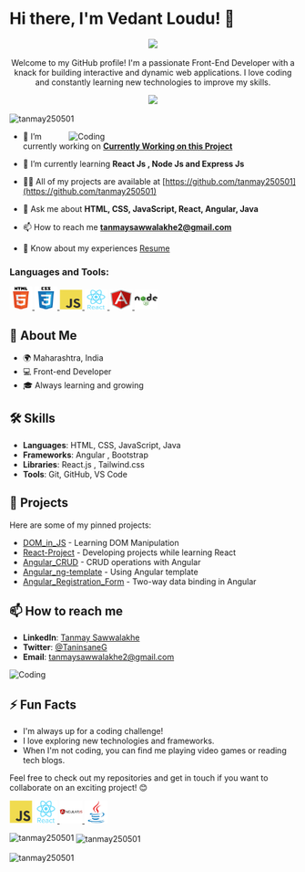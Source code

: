 
# Hi there, I'm Vedant Loudu! 👋

<p align="center">
  <img src="https://media.giphy.com/media/xT0GqssRweIhlz209i/giphy.gif" width="50">
</p>

<p align="center">
  Welcome to my GitHub profile! I'm a passionate Front-End Developer with a knack for building interactive and dynamic web applications. I love coding and constantly learning new technologies to improve my skills.
</p>


<p align="center">
  <img src="https://media.giphy.com/media/26BRuo6sLetdllPAQ/giphy.gif" width="50">
</p>

<p align="left"> <img src="https://komarev.com/ghpvc/?username=tanmay250501&label=Profile%20views&color=0e75b6&style=flat" alt="tanmay250501" /> </p>

<img align="right" alt="Coding" width="400" src="https://media.giphy.com/media/qgQUggAC3Pfv687qPC/giphy.gif">

- 🔭 I’m currently working on **[Currently Working on this Project](https://github.com/tanmay250501/Food-bloog-website)**

- 🌱 I’m currently learning **React Js , Node Js and Express Js**

- 👨‍💻 All of my projects are available at [https://github.com/tanmay250501](https://github.com/tanmay250501)

- 💬 Ask me about **HTML, CSS, JavaScript, React, Angular, Java**

- 📫 How to reach me **tanmaysawwalakhe2@gmail.com**

- 📄 Know about my experiences [Resume](https://drive.google.com/file/d/1ehqKziSn6ahChwT5blSJR8SyYENSzLcf/view?usp=sharing)



<h3 align="left">Languages and Tools:</h3>
<p align="left"> 
<a href="https://www.w3.org/html/" target="_blank"> <img src="https://raw.githubusercontent.com/devicons/devicon/master/icons/html5/html5-original-wordmark.svg" alt="html5" width="40" height="40"/> </a> 
<a href="https://www.w3schools.com/css/" target="_blank"> <img src="https://raw.githubusercontent.com/devicons/devicon/master/icons/css3/css3-original-wordmark.svg" alt="css3" width="40" height="40"/> </a> 
<a href="https://developer.mozilla.org/en-US/docs/Web/JavaScript" target="_blank"> 
  <img src="https://raw.githubusercontent.com/devicons/devicon/master/icons/javascript/javascript-original.svg" alt="javascript" width="40" height="35"/> 
</a>
<a href="https://reactjs.org/" target="_blank"> 
  <img src="https://raw.githubusercontent.com/devicons/devicon/master/icons/react/react-original-wordmark.svg" alt="react" width="40" height="35"/> 
</a>
<a href="https://angular.io/" target="_blank"> 
  <img src="https://raw.githubusercontent.com/devicons/devicon/master/icons/angularjs/angularjs-original.svg" alt="angular" width="40" height="35"/> 
</a>
<a href="https://nodejs.org/" target="_blank"> 
  <img src="https://raw.githubusercontent.com/devicons/devicon/master/icons/nodejs/nodejs-original-wordmark.svg" alt="nodejs" width="40" height="35"/> 
</a>





## 🚀 About Me

- 🌍 Maharashtra, India
- 💻 Front-end Developer
- 🎓 Always learning and growing

## 🛠️ Skills

- **Languages**: HTML, CSS, JavaScript, Java
- **Frameworks**: Angular , Bootstrap
- **Libraries**: React.js , Tailwind.css
- **Tools**: Git, GitHub, VS Code

## 🌟 Projects

Here are some of my pinned projects:

- [DOM_in_JS](https://github.com/tanmay250501/DOM_in_JS) - Learning DOM Manipulation
- [React-Project](https://github.com/tanmay250501/React-Project) - Developing projects while learning React
- [Angular_CRUD](https://github.com/tanmay250501/Angular_CRUD) - CRUD operations with Angular
- [Angular_ng-template](https://github.com/tanmay250501/Angular_ng-template) - Using Angular template
- [Angular_Registration_Form](https://github.com/tanmay250501/Angular_Registration_Form) - Two-way data binding in Angular

## 📫 How to reach me

- **LinkedIn**: [Tanmay Sawwalakhe](https://www.linkedin.com/in/tanmay-sawwalakhe)
- **Twitter**: [@TaninsaneG](https://twitter.com/TaninsaneG)
- **Email**: tanmaysawwalakhe2@gmail.com

![Coding](https://media.giphy.com/media/VTtANKl0beDFQRLDTh/giphy.gif)

## ⚡ Fun Facts

- I'm always up for a coding challenge!
- I love exploring new technologies and frameworks.
- When I'm not coding, you can find me playing video games or reading tech blogs.

Feel free to check out my repositories and get in touch if you want to collaborate on an exciting project! 😊


<img src="https://raw.githubusercontent.com/devicons/devicon/master/icons/javascript/javascript-original.svg" alt="javascript" width="40" height="40"/> </a>
<a href="https://reactjs.org/" target="_blank"> <img src="https://raw.githubusercontent.com/devicons/devicon/master/icons/react/react-original-wordmark.svg" alt="react" width="40" height="40"/> </a> 
<a href="https://angular.io" target="_blank"> <img src="https://raw.githubusercontent.com/devicons/devicon/master/icons/angularjs/angularjs-original-wordmark.svg" alt="angular" width="40" height="40"/> </a> 
<a href="https://www.java.com" target="_blank"> <img src="https://raw.githubusercontent.com/devicons/devicon/master/icons/java/java-original.svg" alt="java" width="40" height="40"/> </a> 
</p>

<p><img align="left" src="https://github-readme-stats.vercel.app/api/top-langs?username=tanmay250501&show_icons=true&locale=en&layout=compact&theme=tokyonight" alt="tanmay250501" /></p>

<p>&nbsp;<img align="center" src="https://github-readme-stats.vercel.app/api?username=tanmay250501&show_icons=true&locale=en&theme=tokyonight" alt="tanmay250501" /></p>


<p><img align="center" src="https://github-readme-streak-stats.herokuapp.com/?user=tanmay250501&theme=tokyonight" alt="tanmay250501" /></p>

